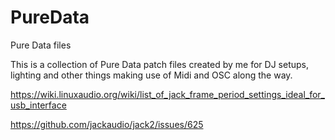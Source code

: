 # PureData
Pure Data files

This is a collection of Pure Data patch files created by me for DJ setups, lighting and other things making use of Midi and OSC along the way.

https://wiki.linuxaudio.org/wiki/list_of_jack_frame_period_settings_ideal_for_usb_interface

https://github.com/jackaudio/jack2/issues/625
